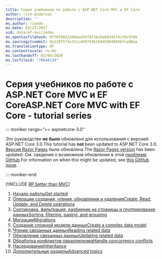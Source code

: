 ```yaml
---
title: Серия учебников по работе с ASP.NET Core MVC и EF Core
author: rick-anderson
description: ''
ms.author: riande
ms.date: 03/27/2017
uid: data/ef-mvc/index
ms.openlocfilehash: 9ff070022260aae597d71b2da8d342f41f0c976b
ms.sourcegitcommit: 9a129f5f3e31cc449742b164d5004894bfca90aa
ms.translationtype: HT
ms.contentlocale: ru-RU
ms.lasthandoff: 03/06/2020
ms.locfileid: "78644134"
---
```

# <a name="aspnet-core-mvc-with-ef-core---tutorial-series"></a><span data-ttu-id="865d2-102">Серия учебников по работе с ASP.NET Core MVC и EF Core</span><span class="sxs-lookup"><span data-stu-id="865d2-102">ASP.NET Core MVC with EF Core - tutorial series</span></span>

::: moniker range=">= aspnetcore-3.0"

<span data-ttu-id="865d2-103">Это руководстве **не было** обновлено для использования с версией ASP.NET Core 3.0.</span><span class="sxs-lookup"><span data-stu-id="865d2-103">This tutorial has **not** been updated to ASP.NET Core 3.0.</span></span> <span data-ttu-id="865d2-104">[Версия Razor Pages](xref:data/ef-rp/intro) была обновлена.</span><span class="sxs-lookup"><span data-stu-id="865d2-104">The [Razor Pages version](xref:data/ef-rp/intro) has been updated.</span></span> <span data-ttu-id="865d2-105">См. сведения о возможном обновлении в этой [проблеме GitHub](https://github.com/dotnet/AspNetCore.Docs/issues/13920).</span><span class="sxs-lookup"><span data-stu-id="865d2-105">For information on when this might be updated, see [this GitHub issue](https://github.com/dotnet/AspNetCore.Docs/issues/13920).</span></span>

::: moniker-end

[!INCLUDE [RP better than MVC](../../includes/RP-EF/rp-over-mvc.md)]

1. [<span data-ttu-id="865d2-106">Начало работы</span><span class="sxs-lookup"><span data-stu-id="865d2-106">Get started</span></span>](xref:data/ef-mvc/intro)
1. [<span data-ttu-id="865d2-107">Операции создания, чтения, обновления и удаления</span><span class="sxs-lookup"><span data-stu-id="865d2-107">Create, Read, Update, and Delete operations</span></span>](xref:data/ef-mvc/crud)
1. [<span data-ttu-id="865d2-108">Сортировка, фильтрация, разбиение на страницы и группирование данных</span><span class="sxs-lookup"><span data-stu-id="865d2-108">Sorting, filtering, paging, and grouping</span></span>](xref:data/ef-mvc/sort-filter-page)
1. [<span data-ttu-id="865d2-109">Миграции</span><span class="sxs-lookup"><span data-stu-id="865d2-109">Migrations</span></span>](xref:data/ef-mvc/migrations)
1. [<span data-ttu-id="865d2-110">Создание сложной модели данных</span><span class="sxs-lookup"><span data-stu-id="865d2-110">Create a complex data model</span></span>](xref:data/ef-mvc/complex-data-model)
1. [<span data-ttu-id="865d2-111">Чтение связанных данных</span><span class="sxs-lookup"><span data-stu-id="865d2-111">Reading related data</span></span>](xref:data/ef-mvc/read-related-data)
1. [<span data-ttu-id="865d2-112">Обновление связанных данных</span><span class="sxs-lookup"><span data-stu-id="865d2-112">Updating related data</span></span>](xref:data/ef-mvc/update-related-data)
1. [<span data-ttu-id="865d2-113">Обработка конфликтов параллелизма</span><span class="sxs-lookup"><span data-stu-id="865d2-113">Handle concurrency conflicts</span></span>](xref:data/ef-mvc/concurrency)
1. [<span data-ttu-id="865d2-114">Наследование</span><span class="sxs-lookup"><span data-stu-id="865d2-114">Inheritance</span></span>](xref:data/ef-mvc/inheritance)
1. [<span data-ttu-id="865d2-115">Дополнительные разделы</span><span class="sxs-lookup"><span data-stu-id="865d2-115">Advanced topics</span></span>](xref:data/ef-mvc/advanced)
